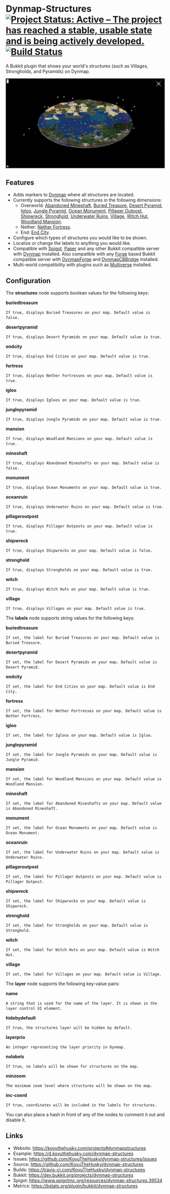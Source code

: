 # Dynmap-Structures [![Project Status: Active – The project has reached a stable, usable state and is being actively developed.](https://www.repostatus.org/badges/latest/active.svg)](https://www.repostatus.org/#active) [![Build Status](https://travis-ci.com/KovuTheHusky/dynmap-structures.svg?branch=master)](https://travis-ci.com/KovuTheHusky/dynmap-structures)

A Bukkit plugin that shows your world's structures (such as Villages, Strongholds, and Pyramids) on Dynmap.

[![](preview.png)](https://d.kovuthehusky.com/dynmap-structures)

## Features

* Adds markers to [Dynmap](https://dev.bukkit.org/projects/dynmap) where all structures are located.
* Currently supports the following structures in the following dimensions:
    * Overworld: [Abandoned Mineshaft](https://minecraft.gamepedia.com/Abandoned_mineshaft), [Buried Treasure](https://minecraft.gamepedia.com/Buried_treasure), [Desert Pyramid](https://minecraft.gamepedia.com/Desert_pyramid), [Igloo](https://minecraft.gamepedia.com/Igloo), [Jungle Pyramid](https://minecraft.gamepedia.com/Jungle_pyramid), [Ocean Monument](https://minecraft.gamepedia.com/Ocean_monument), [Pillager Outpost](https://minecraft.gamepedia.com/Pillager_outpost), [Shipwreck](https://minecraft.gamepedia.com/Shipwreck), [Stronghold](https://minecraft.gamepedia.com/Stronghold), [Underwater Ruins](https://minecraft.gamepedia.com/Underwater_ruins), [Village](https://minecraft.gamepedia.com/Village), [Witch Hut](https://minecraft.gamepedia.com/Witch_hut), [Woodland Mansion](https://minecraft.gamepedia.com/Woodland_mansion).
    * Nether: [Nether Fortress](https://minecraft.gamepedia.com/Nether_fortress).
    * End: [End City](https://minecraft.gamepedia.com/End_city).
* Configure which types of structures you would like to be shown.
* Localize or change the labels to anything you would like.
* Compatible with [Spigot](https://www.spigotmc.org), [Paper](https://papermc.io) and any other Bukkit compatible server with [Dynmap](https://dev.bukkit.org/projects/dynmap) installed. Also compatible with any [Forge](https://www.minecraftforge.net) based Bukkit compatible server with [DynmapForge](https://minecraft.curseforge.com/projects/dynmapforge) and [DynmapCBBridge](https://minecraft.curseforge.com/projects/dynmapcbbridge) installed.
* Multi-world compatibility with plugins such as [Multiverse](https://dev.bukkit.org/projects/multiverse-core) installed.

## Configuration

The **structures** node supports boolean values for the following keys:

**buriedtreasure**

    If true, displays Buried Treasures on your map. Default value is false.

**desertpyramid**

    If true, displays Desert Pyramids on your map. Default value is true.

**endcity**

    If true, displays End Cities on your map. Default value is true.

**fortress**

    If true, displays Nether Fortresses on your map. Default value is true.

**igloo**

    If true, displays Igloos on your map. Default value is true.

**junglepyramid**

    If true, displays Jungle Pyramids on your map. Default value is true.

**mansion**

    If true, displays Woodland Mansions on your map. Default value is true.

**mineshaft**

    If true, displays Abandoned Mineshafts on your map. Default value is false.

**monument**

    If true, displays Ocean Monuments on your map. Default value is true.

**oceanruin**

    If true, displays Underwater Ruins on your map. Default value is true.

**pillageroutpost**

    If true, displays Pillager Outposts on your map. Default value is true.

**shipwreck**

    If true, displays Shipwrecks on your map. Default value is false.

**stronghold**

    If true, displays Strongholds on your map. Default value is true.

**witch**

    If true, displays Witch Huts on your map. Default value is true.

**village**

    If true, displays Villages on your map. Default value is true.

The **labels** node supports string values for the following keys:

**buriedtreasure**

    If set, the label for Buried Treasures on your map. Default value is Buried Treasure.

**desertpyramid**

    If set, the label for Desert Pyramids on your map. Default value is Desert Pyramid.

**endcity**

    If set, the label for End Cities on your map. Default value is End City.

**fortress**

    If set, the label for Nether Fortresses on your map. Default value is Nether Fortress.

**igloo**

    If set, the label for Igloos on your map. Default value is Igloo.

**junglepyramid**

    If set, the label for Jungle Pyramids on your map. Default value is Jungle Pyramid.

**mansion**

    If set, the label for Woodland Mansions on your map. Default value is Woodland Mansion.

**mineshaft**

    If set, the label for Abandoned Mineshafts on your map. Default value is Abandoned Mineshaft.

**monument**

    If set, the label for Ocean Monuments on your map. Default value is Ocean Monument.

**oceanruin**

    If set, the label for Underwater Ruins on your map. Default value is Underwater Ruins.

**pillageroutpost**

    If set, the label for Pillager Outposts on your map. Default value is Pillager Outpost.

**shipwreck**

    If set, the label for Shipwrecks on your map. Default value is Shipwreck.

**stronghold**

    If set, the label for Strongholds on your map. Default value is Stronghold.

**witch**

    If set, the label for Witch Huts on your map. Default value is Witch Hut.

**village**

    If set, the label for Villages on your map. Default value is Village.

The **layer** node supports the following key-value pairs:

**name**

    A string that is used for the name of the layer. It is shown in the layer control UI element.

**hidebydefault**

    If true, the structures layer will be hidden by default.

**layerprio**

    An integer representing the layer priority in Dynmap.

**nolabels**

    If true, no labels will be shown for structures on the map.

**minzoom**

    The minimum zoom level where structures will be shown on the map.

**inc-coord**

    If true, coordinates will be included in the labels for structures.

You can also place a hash in front of any of the nodes to comment it out and disable it.

## Links

* Website: <https://kovuthehusky.com/projects#dynmapstructures>
* Example: <https://d.kovuthehusky.com/dynmap-structures>
* Issues: <https://github.com/KovuTheHusky/dynmap-structures/issues>
* Source: <https://github.com/KovuTheHusky/dynmap-structures>
* Builds: <https://travis-ci.com/KovuTheHusky/dynmap-structures>
* Bukkit: <https://dev.bukkit.org/projects/dynmap-structures>
* Spigot: <https://www.spigotmc.org/resources/dynmap-structures.39534>
* Metrics: <https://bstats.org/plugin/bukkit/dynmap-structures>
